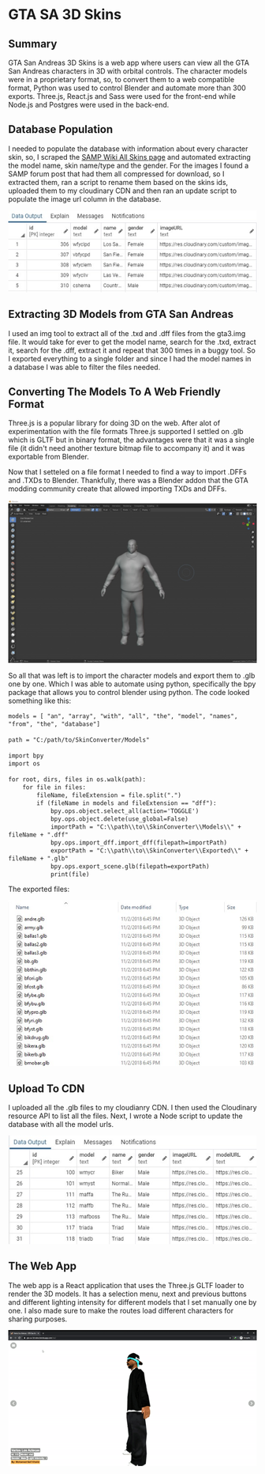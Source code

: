 # GTA SA 3D Skins

## Summary
GTA San Andreas 3D Skins is a web app where users can view all the GTA San Andreas characters in 3D with orbital controls. The character models were in a proprietary format, so, to convert them to a web compatible format, Python was used to control Blender and automate more than 300 exports. Three.js, React.js and Sass were used for the front-end while Node.js and Postgres were used in the back-end.

## Database Population
I needed to populate the database with information about every character skin, so, I scraped the [SAMP Wiki All Skins page](https://wiki.sa-mp.com/wiki/Skins:All) and automated extracting the model name, skin name/type and the gender. For the images I found a SAMP forum post that had them all compressed for download, so I extracted them, ran a script to rename them based on the skins ids, uploaded them to my cloudinary CDN and then ran an update script to populate the image url column in the database.

![Database populated from scrape](/client/public/assets/database-populated-from-scrape.jpg)

## Extracting 3D Models from GTA San Andreas
I used an img tool to extract all of the .txd and .dff files from the gta3.img file. It would take for ever to get the model name, search for the .txd, extract it, search for the .dff, extract it and repeat that 300 times in a buggy tool. So I exported everything to a single folder and since I had the model names in a database I was able to filter the files needed.

## Converting The Models To A Web Friendly Format
Three.js is a popular library for doing 3D on the web. After alot of experimentation with the file formats Three.js supported I settled on .glb which is GLTF but in binary format, the advantages were that it was a single file (it didn't need another texture bitmap file to accompany it) and it was exportable from Blender.

Now that I setteled on a file format I needed to find a way to import .DFFs and .TXDs to Blender. Thankfully, there was a Blender addon that the GTA modding community create that allowed importing TXDs and DFFs.

![GTA SA Skin Imported To Blender](/client/public/assets/blender-gta-import.jpg)

So all that was left is to import the character models and export them to .glb one by one. Which I was able to automate using python, specifically the bpy package that allows you to control blender using python. The code looked something like this:

```
models = [ "an", "array", "with", "all", "the", "model", "names", "from", "the", "database"]

path = "C:/path/to/SkinConverter/Models"

import bpy
import os

for root, dirs, files in os.walk(path):
	for file in files:
		fileName, fileExtension = file.split(".")
		if (fileName in models and fileExtension == "dff"):
			bpy.ops.object.select_all(action='TOGGLE')
			bpy.ops.object.delete(use_global=False)
			importPath = "C:\\path\\to\\SkinConverter\\Models\\" + fileName + ".dff"
			bpy.ops.import_dff.import_dff(filepath=importPath)
			exportPath = "C:\\path\\to\\SkinConverter\\Exported\\" + fileName + ".glb"
			bpy.ops.export_scene.glb(filepath=exportPath)
			print(file)
```

The exported files:

![The exported glb files](/client/public/assets/exported-models.jpg)


## Upload To CDN
I uploaded all the .glb files to my cloudianry CDN. I then used the Cloudinary resource API to list all the files. Next, I wrote a Node script to update the database with all the model urls.

![Database rows with model urls](/client/public/assets/database-populated-with-model-urls.jpg)

## The Web App
The web app is a React application that uses the Three.js GLTF loader to render the 3D models. It has a selection menu, next and previous buttons and different lighting intensity for different models that I set manually one by one. I also made sure to make the routes load different characters for sharing purposes.

![GTA SA 3D Skins Web App](/client/public/assets/web-app.gif)